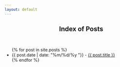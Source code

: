 ```yaml
---
layout: default
---
```


<h2 style="text-align: center">Index of Posts</h2>
<br/>

<ul>
  {% for post in site.posts %}
  <li>
    {{ post.date | date: "%m/%d/%y "}} - <a href="{{ site.baseurl }}{{ post.url }}">{{ post.title }}</a>
  </li>
  {% endfor %}
</ul>
